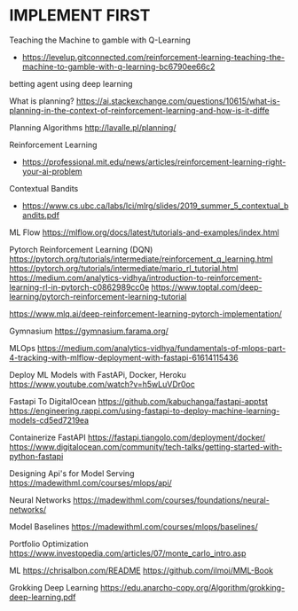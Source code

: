 # IMPLEMENT FIRST

Teaching the Machine to gamble with Q-Learning
- https://levelup.gitconnected.com/reinforcement-learning-teaching-the-machine-to-gamble-with-q-learning-bc6790ee66c2

betting agent using deep learning


What is planning?
https://ai.stackexchange.com/questions/10615/what-is-planning-in-the-context-of-reinforcement-learning-and-how-is-it-diffe

Planning Algorithms
http://lavalle.pl/planning/


Reinforcement Learning
- https://professional.mit.edu/news/articles/reinforcement-learning-right-your-ai-problem

Contextual Bandits
- https://www.cs.ubc.ca/labs/lci/mlrg/slides/2019_summer_5_contextual_bandits.pdf


ML Flow
https://mlflow.org/docs/latest/tutorials-and-examples/index.html


Pytorch Reinforcement Learning (DQN)
https://pytorch.org/tutorials/intermediate/reinforcement_q_learning.html
https://pytorch.org/tutorials/intermediate/mario_rl_tutorial.html
https://medium.com/analytics-vidhya/introduction-to-reinforcement-learning-rl-in-pytorch-c0862989cc0e
https://www.toptal.com/deep-learning/pytorch-reinforcement-learning-tutorial

https://www.mlq.ai/deep-reinforcement-learning-pytorch-implementation/



Gymnasium 
https://gymnasium.farama.org/


MLOps
https://medium.com/analytics-vidhya/fundamentals-of-mlops-part-4-tracking-with-mlflow-deployment-with-fastapi-61614115436

Deploy ML Models with FastAPi, Docker, Heroku
https://www.youtube.com/watch?v=h5wLuVDr0oc

Fastapi To DigitalOcean
https://github.com/kabuchanga/fastapi-apptst
https://engineering.rappi.com/using-fastapi-to-deploy-machine-learning-models-cd5ed7219ea

Containerize FastAPI
https://fastapi.tiangolo.com/deployment/docker/
https://www.digitalocean.com/community/tech-talks/getting-started-with-python-fastapi

Designing Api's for Model Serving
https://madewithml.com/courses/mlops/api/


Neural Networks
https://madewithml.com/courses/foundations/neural-networks/


Model Baselines
https://madewithml.com/courses/mlops/baselines/

Portfolio Optimization
https://www.investopedia.com/articles/07/monte_carlo_intro.asp

ML
https://chrisalbon.com/README
https://github.com/ilmoi/MML-Book

Grokking Deep Learning
https://edu.anarcho-copy.org/Algorithm/grokking-deep-learning.pdf




